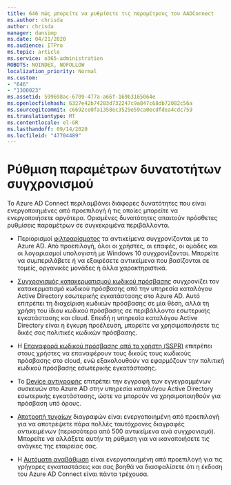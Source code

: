 ```yaml
---
title: 646 πώς μπορείτε να ρυθμίσετε τις παραμέτρους του AADConnect
ms.author: chrisda
author: chrisda
manager: dansimp
ms.date: 04/21/2020
ms.audience: ITPro
ms.topic: article
ms.service: o365-administration
ROBOTS: NOINDEX, NOFOLLOW
localization_priority: Normal
ms.custom:
- "646"
- "1300023"
ms.assetid: 599698ac-6709-477a-a66f-169b3165064e
ms.openlocfilehash: 6327e42b74283d732247c9a847c68db72082c56a
ms.sourcegitcommit: c6692ce0fa1358ec3529e59ca0ecdfdea4cdc759
ms.translationtype: MT
ms.contentlocale: el-GR
ms.lasthandoff: 09/14/2020
ms.locfileid: "47704489"
---
```

# <a name="configure-sync-features"></a>Ρύθμιση παραμέτρων δυνατοτήτων συγχρονισμού

Το Azure AD Connect περιλαμβάνει διάφορες δυνατότητες που είναι ενεργοποιημένες από προεπιλογή ή τις οποίες μπορείτε να ενεργοποιήσετε αργότερα. Ορισμένες δυνατότητες απαιτούν πρόσθετες ρυθμίσεις παραμέτρων σε συγκεκριμένα περιβάλλοντα.

- Περιορισμοί [φιλτραρίσματος](https://docs.microsoft.com/azure/active-directory/connect/active-directory-aadconnectsync-configure-filtering) τα αντικείμενα συγχρονίζονται με το Azure AD. Από προεπιλογή, όλοι οι χρήστες, οι επαφές, οι ομάδες και οι λογαριασμοί υπολογιστή με Windows 10 συγχρονίζονται. Μπορείτε να συμπεριλάβετε ή να εξαιρέσετε αντικείμενα που βασίζονται σε τομείς, οργανικές μονάδες ή άλλα χαρακτηριστικά.

- [Συγχρονισμός κατακερματισμού κωδικού πρόσβασης](https://docs.microsoft.com/azure/active-directory/connect/active-directory-aadconnectsync-implement-password-hash-synchronization) συγχρονίζει τον κατακερματισμό κωδικού πρόσβασης από την υπηρεσία καταλόγου Active Directory εσωτερικής εγκατάστασης στο Azure AD. Αυτό επιτρέπει τη διαχείριση κωδικών πρόσβασης σε μία θέση, αλλά τη χρήση του ίδιου κωδικού πρόσβασης σε περιβάλλοντα εσωτερικής εγκατάστασης και cloud. Επειδή η υπηρεσία καταλόγου Active Directory είναι η έγκυρη προέλευση, μπορείτε να χρησιμοποιήσετε τις δικές σας πολιτικές κωδικών πρόσβασης.

- Η [Επαναφορά κωδικού πρόσβασης από το χρήστη (SSPR)](https://docs.microsoft.com/azure/active-directory/authentication/quickstart-sspr) επιτρέπει στους χρήστες να επαναφέρουν τους δικούς τους κωδικούς πρόσβασης στο cloud, ενώ εξακολουθούν να εφαρμόζουν την πολιτική κωδικού πρόσβασης εσωτερικής εγκατάστασης.

- Το [Device αντιγραφής](https://docs.microsoft.com/azure/active-directory/connect/active-directory-aadconnect-feature-device-writeback) επιτρέπει την εγγραφή των εγγεγραμμένων συσκευών στο Azure AD στην υπηρεσία καταλόγου Active Directory εσωτερικής εγκατάστασης, ώστε να μπορούν να χρησιμοποιηθούν για πρόσβαση υπό όρους.

- [Αποτροπή τυχαίων](https://docs.microsoft.com/azure/active-directory/connect/active-directory-aadconnectsync-feature-prevent-accidental-deletes) διαγραφών είναι ενεργοποιημένη από προεπιλογή για να αποτρέψετε πάρα πολλές ταυτόχρονες διαγραφές αντικειμένων (περισσότερα από 500 αντικείμενα ανά συγχρονισμό). Μπορείτε να αλλάξετε αυτήν τη ρύθμιση για να ικανοποιήσετε τις ανάγκες της εταιρείας σας.

- Η [Αυτόματη αναβάθμιση](https://docs.microsoft.com/azure/active-directory/connect/active-directory-aadconnect-feature-automatic-upgrade) είναι ενεργοποιημένη από προεπιλογή για τις γρήγορες εγκαταστάσεις και σας βοηθά να διασφαλίσετε ότι η έκδοση του Azure AD Connect είναι πάντα τρέχουσα.
